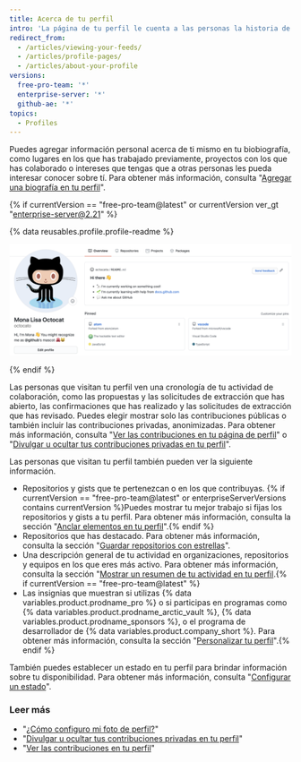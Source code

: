 ```yaml
---
title: Acerca de tu perfil
intro: 'La página de tu perfil le cuenta a las personas la historia de tu trabajo a través de los repositorios en los que te interesas, las colaboraciones que has realizado y las conversaciones que has tenido.'
redirect_from:
  - /articles/viewing-your-feeds/
  - /articles/profile-pages/
  - /articles/about-your-profile
versions:
  free-pro-team: '*'
  enterprise-server: '*'
  github-ae: '*'
topics:
  - Profiles
---
```


Puedes agregar información personal acerca de ti mismo en tu biobiografía, como lugares en los que has trabajado previamente, proyectos con los que has colaborado o intereses que tengas que a otras personas les pueda interesar conocer sobre tí. Para obtener más información, consulta "[Agregar una biografía en tu perfil](/articles/personalizing-your-profile/#adding-a-bio-to-your-profile)".

{% if currentVersion == "free-pro-team@latest" or currentVersion ver_gt "enterprise-server@2.21" %}

{% data reusables.profile.profile-readme %}

![Archivo de README del perfil que se muestra en éste](/assets/images/help/repository/profile-with-readme.png)

{% endif %}

Las personas que visitan tu perfil ven una cronología de tu actividad de colaboración, como las propuestas y las solicitudes de extracción que has abierto, las confirmaciones que has realizado y las solicitudes de extracción que has revisado. Puedes elegir mostrar solo las contribuciones públicas o también incluir las contribuciones privadas, anonimizadas. Para obtener más información, consulta "[Ver las contribuciones en tu página de perfil](/articles/viewing-contributions-on-your-profile-page)" o "[Divulgar u ocultar tus contribuciones privadas en tu perfil](/articles/publicizing-or-hiding-your-private-contributions-on-your-profile)".

Las personas que visitan tu perfil también pueden ver la siguiente información.

- Repositorios y gists que te pertenezcan o en los que contribuyas. {% if currentVersion == "free-pro-team@latest" or enterpriseServerVersions contains currentVersion %}Puedes mostrar tu mejor trabajo si fijas los repositorios y gists a tu perfil. Para obtener más información, consulta la sección "[Anclar elementos en tu perfil](/github/setting-up-and-managing-your-github-profile/pinning-items-to-your-profile)".{% endif %}
- Repositorios que has destacado. Para obtener más información, consulta la sección "[Guardar repositorios con estrellas](/articles/saving-repositories-with-stars/)".
- Una descripción general de tu actividad en organizaciones, repositorios y equipos en los que eres más activo. Para obtener más información, consulta la sección "[Mostrar un resumen de tu actividad en tu perfil](/articles/showing-an-overview-of-your-activity-on-your-profile).{% if currentVersion == "free-pro-team@latest" %}
- Las insignias que muestran si utilizas {% data variables.product.prodname_pro %} o si participas en programas como {% data variables.product.prodname_arctic_vault %}, {% data variables.product.prodname_sponsors %}, o el programa de desarrollador de {% data variables.product.company_short %}. Para obtener más información, consulta la sección "[Personalizar tu perfil](/github/setting-up-and-managing-your-github-profile/personalizing-your-profile#displaying-badges-on-your-profile)".{% endif %}

También puedes establecer un estado en tu perfil para brindar información sobre tu disponibilidad. Para obtener más información, consulta "[Configurar un estado](/articles/personalizing-your-profile/#setting-a-status)".

### Leer más

- "[¿Cómo configuro mi foto de perfil?](/articles/how-do-i-set-up-my-profile-picture)"
- "[Divulgar u ocultar tus contribuciones privadas en tu perfil](/articles/publicizing-or-hiding-your-private-contributions-on-your-profile)"
- "[Ver las contribuciones en tu perfil](/articles/viewing-contributions-on-your-profile)"
